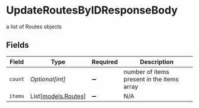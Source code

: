 # UpdateRoutesByIDResponseBody

a list of Routes objects


## Fields

| Field                                      | Type                                       | Required                                   | Description                                |
| ------------------------------------------ | ------------------------------------------ | ------------------------------------------ | ------------------------------------------ |
| `count`                                    | *Optional[int]*                            | :heavy_minus_sign:                         | number of items present in the items array |
| `items`                                    | List[[models.Routes](../models/routes.md)] | :heavy_minus_sign:                         | N/A                                        |